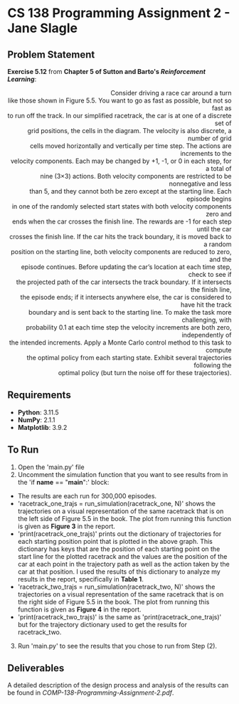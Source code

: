# CS 138 Programming Assignment 2 - Jane Slagle

## Problem Statement
**Exercise 5.12** from **Chapter 5 of Sutton and Barto's _Reinforcement Learning_**:

<div style="text-align: right;">

Consider driving a race car around a turn  
like those shown in Figure 5.5. You want to go as fast as possible, but not so fast as  
to run off the track. In our simplified racetrack, the car is at one of a discrete set of  
grid positions, the cells in the diagram. The velocity is also discrete, a number of grid  
cells moved horizontally and vertically per time step. The actions are increments to the  
velocity components. Each may be changed by +1, -1, or 0 in each step, for a total of  
nine (3×3) actions. Both velocity components are restricted to be nonnegative and less  
than 5, and they cannot both be zero except at the starting line. Each episode begins  
in one of the randomly selected start states with both velocity components zero and  
ends when the car crosses the finish line. The rewards are -1 for each step until the car  
crosses the finish line. If the car hits the track boundary, it is moved back to a random  
position on the starting line, both velocity components are reduced to zero, and the  
episode continues. Before updating the car’s location at each time step, check to see if  
the projected path of the car intersects the track boundary. If it intersects the finish line,  
the episode ends; if it intersects anywhere else, the car is considered to have hit the track  
boundary and is sent back to the starting line. To make the task more challenging, with  
probability 0.1 at each time step the velocity increments are both zero, independently of  
the intended increments. Apply a Monte Carlo control method to this task to compute  
the optimal policy from each starting state. Exhibit several trajectories following the  
optimal policy (but turn the noise off for these trajectories).

</div>


## Requirements
- **Python**: 3.11.5
- **NumPy**: 2.1.1
- **Matplotlib**: 3.9.2

## To Run
1. Open the 'main.py' file
2. Uncomment the simulation function that you want to see results from in the 'if __name__ == "__main__":' block:
  - The results are each run for 300,000 episodes.
  - 'racetrack_one_trajs = run_simulation(racetrack_one, N)' shows the trajectories on a visual representation of the same racetrack that is on the left side of Figure 5.5 in the book. The plot from running this function is given as **Figure 3** in the report.
  - 'print(racetrack_one_trajs)' prints out the dictionary of trajectories for each starting position point that is plotted in the above graph. This dictionary has keys that are the position of each starting point on the start line for the plotted racetrack and the values are the position of the car at each point in the trajectory path as well as the action taken by the car at that position. I used the results of this dictionary to analyze my results in the report, specifically in **Table 1**.
  - 'racetrack_two_trajs = run_simulation(racetrack_two, N)' shows the trajectories on a visual representation of the same racetrack that is on the right side of Figure 5.5 in the book. The plot from running this function is given as **Figure 4** in the report.
  - 'print(racetrack_two_trajs)' is the same as 'print(racetrack_one_trajs)' but for the trajectory dictionary used to get the results for racetrack_two.
3. Run 'main.py' to see the results that you chose to run from Step (2).

## Deliverables
A detailed description of the design process and analysis of the results can be found in _COMP-138-Programming-Assignment-2.pdf_.
